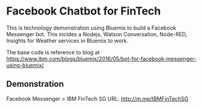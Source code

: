 # Facebook Chatbot for FinTech

This is technology demonstration using Bluemix to build a Facebook Messenger bot. This incldes a Nodejs, Watson Conversation, Node-RED, Insights for Weather services in Bluemix to work.

The base code is reference to blog at https://www.ibm.com/blogs/bluemix/2016/05/bot-for-facebook-messenger-using-bluemix/

## Demonstration

Facebook Messenger > IBM FinTech SG
URL: http://m.me/IBMFinTechSG

